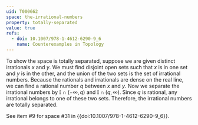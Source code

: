 ```yaml
---
uid: T000662
space: the-irrational-numbers
property: totally-separated
value: true
refs:
  - doi: 10.1007/978-1-4612-6290-9_6
    name: Counterexamples in Topology
---
```

To show the space is totally separated, suppose we are given distinct irrationals $x$ and $y$.  We must find disjoint open sets such that $x$ is in one set and $y$ is in the other, and the union of the two sets is the set of irrational numbers.    Because the rationals and irrationals are dense on the real line, we can find a rational number $q$ between $x$ and $y$.  Now we separate the irrational numbers by $\mathbb{I} \cap ( - \infty , q)$ and $\mathbb{I} \cap (q , \infty)$. Since $q$ is rational, any irrational belongs to one of these two sets. Therefore, the irrational numbers are totally separated.

See item #9 for space #31 in {{doi:10.1007/978-1-4612-6290-9_6}}.
